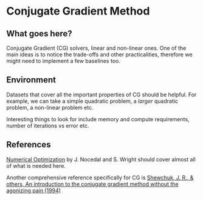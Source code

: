 # Conjugate Gradient Method

## What goes here?

Conjugate Gradient (CG) solvers, linear and non-linear ones. One of the main
ideas is to notice the trade-offs and other practicalities, therefore we might
need to implement a few baselines too.

## Environment

Datasets that cover all the important properties of CG should be helpful. For
example, we can take a simple quadratic problem, a _larger_ quadratic problem, a
non-linear problem etc.

Interesting things to look for include memory and compute requirements, number
of iterations vs error etc.

## References

[Numerical Optimization](https://www.springer.com/in/book/9780387303031) by J.
Nocedal and S. Wright should cover almost all of what is needed here.

Another comprehensive reference specifically for CG is [Shewchuk, J. R., &
others, An introduction to the conjugate gradient method without the agonizing
pain
(1994)](https://www.cs.cmu.edu/~quake-papers/painless-conjugate-gradient.pdf)
